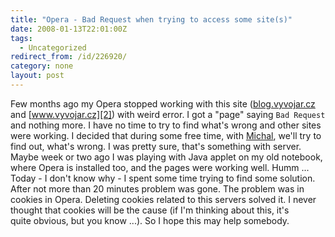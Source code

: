 ```yaml
---
title: "Opera - Bad Request when trying to access some site(s)"
date: 2008-01-13T22:01:00Z
tags:
  - Uncategorized
redirect_from: /id/226920/
category: none
layout: post
---
```

Few months ago my Opera stopped working with this site ([blog.vyvojar.cz][1] and [www.vyvojar.cz][2]) with weird error. I got a "page" saying  `Bad Request` and nothing more. I have no time to try to find what's wrong and other sites were working. I decided that during some free time, with [Michal][3], we'll try to find out, what's wrong. I was pretty sure, that's something with server. Maybe week or two ago I was playing with Java applet on my old notebook, where Opera is installed too, and the pages were working well. Humm ... Today - I don't know why - I spent some time trying to find some solution. After not more than 20 minutes problem was gone. The problem was in cookies in Opera. Deleting cookies related to this servers solved it. I never thought that cookies will be the cause (if I'm thinking about this, it's quite obvious, but you know ...). So I hope this may help somebody.

[1]: http://blog.vyvojar.cz
[2]: http://www.vyvojar.cz
[3]: http://blog.vyvojar.cz/michal/
